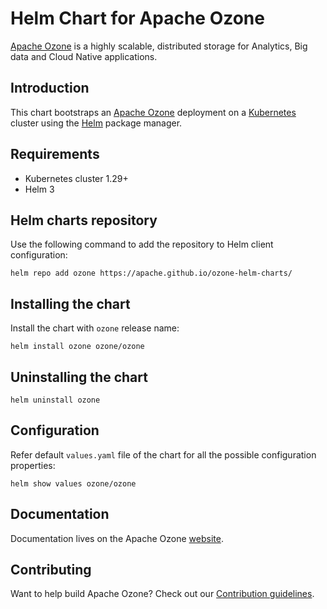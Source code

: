 <!--
  Licensed to the Apache Software Foundation (ASF) under one
  or more contributor license agreements.  See the NOTICE file
  distributed with this work for additional information
  regarding copyright ownership.  The ASF licenses this file
  to you under the Apache License, Version 2.0 (the
  "License"); you may not use this file except in compliance
  with the License.  You may obtain a copy of the License at

      http://www.apache.org/licenses/LICENSE-2.0

  Unless required by applicable law or agreed to in writing, software
  distributed under the License is distributed on an "AS IS" BASIS,
  WITHOUT WARRANTIES OR CONDITIONS OF ANY KIND, either express or implied.
  See the License for the specific language governing permissions and
  limitations under the License.
-->

# Helm Chart for Apache Ozone

[Apache Ozone](https://ozone.apache.org) is a highly scalable, distributed storage for Analytics, Big data and Cloud Native applications.


## Introduction

This chart bootstraps an [Apache Ozone](https://ozone.apache.org) deployment on a [Kubernetes](http://kubernetes.io) cluster using the [Helm](https://helm.sh) package manager.

## Requirements

- Kubernetes cluster 1.29+
- Helm 3

## Helm charts repository
Use the following command to add the repository to Helm client configuration:
```shell
helm repo add ozone https://apache.github.io/ozone-helm-charts/
```

## Installing the chart
Install the chart with `ozone` release name:
```shell
helm install ozone ozone/ozone
```

## Uninstalling the chart
```shell
helm uninstall ozone
```

## Configuration
Refer default `values.yaml` file of the chart for all the possible configuration properties:
```shell
helm show values ozone/ozone
```

## Documentation

Documentation lives on the Apache Ozone [website](https://ozone.apache.org/docs/).

## Contributing

Want to help build Apache Ozone? Check out our [Contribution guidelines](https://github.com/apache/ozone/blob/master/CONTRIBUTING.md).
